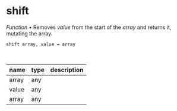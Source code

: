 # shift

_Function_ &bull; Removes _value_ from the start of the _array_ and returns it, mutating the array.

<pre><code>shift array, value &rarr; array</code></pre>
<br>

| name | type | description |
|------|------|-------------|
|array|any||
|value|any||
|array|any||


